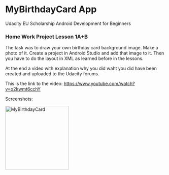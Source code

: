 # MyBirthdayCard App

Udacity EU Scholarship Android Development for Beginners

### Home Work Project Lesson 1A+B

The task was to draw your own birthday card background image. Make a photo of it. Create a project in Android Studio and add that image to it.
Then you have to do the layout in XML as learned before in the lessons.

At the end a video with explanation why you did waht you did have been created and uploaded to the Udacity forums.

This is the link to the video:
https://www.youtube.com/watch?v=o2kwmt6cchY

Screenshots:

<img src="https://dl.dropboxusercontent.com/s/itbtdufabd8ln2b/Screenshot_1491130649.png?dl=0" alt="MyBirthdayCard" width=200/>
